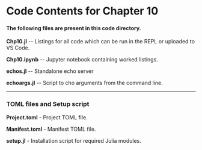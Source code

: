 # Code Contents for Chapter 10

#### The following files are present in this code directory.

**Chp10.jl** -- Listings for all code which can be run in the REPL or uploaded to VS Code.

**Chp10.ipynb** -- Jupyter notebook containing worked listings.

**echos.jl** -- Standalone echo server

**echoargs.jl** -- Script to cho arguments from the command line.

---

### TOML files and Setup script

**Project.toml** - Project TOML file.

**Manifest.toml** - Manifest TOML file.

**setup.jl** - Installation script for required Julia modules.

